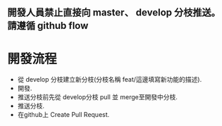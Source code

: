 ## 開發人員禁止直接向 master、 develop 分枝推送。 請遵循 github flow

# 開發流程
- 從 develop 分枝建立新分枝(分枝名稱 feat/這邊填寫新功能的描述).
- 開發.
- 推送分枝前先從 develop分枝 pull 並 merge至開發中分枝.
- 推送分枝.
- 在github上 Create Pull Request.
